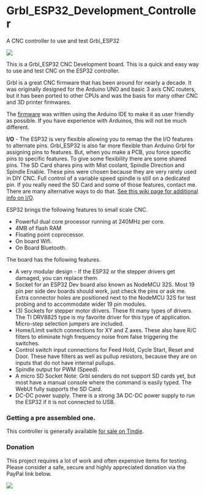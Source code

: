 # Grbl_ESP32_Development_Controller
 A CNC controller to use and test Grbl_ESP32

![](http://www.buildlog.net/blog/wp-content/uploads/2018/10/20181007_153826.jpg)

This is a Grbl_ESP32 CNC Development board. This is a quick and easy way to use and test CNC on the ESP32 controller.

Grbl is a great CNC firmware that has been around for nearly a decade. It was originally designed for the Arduino UNO and basic 3 axis CNC routers, but it has been ported to other CPUs and was the basis for many other CNC and 3D printer firmwares.

The [firmware](https://github.com/bdring/Grbl_Esp32) was written using the Arduino IDE to make it as user friendly as possible. If you have experience with Arduinos, this will not be much different.

**I/O** - The ESP32 is very flexible allowing you to remap the the I/O features to alternate pins. Grbl_ESP32 is also far more flexible than Arduino Grbl for assigning pins to features. But, when you make a PCB, you force specific pins to specific features. To give some flexibility there are some shared pins. The SD Card shares pins with Mist coolant, Spindle Direction and Spindle Enable. These pins were chosen because they are very rarely used in DIY CNC. Full control of a variable speed spindle is still on a dedicated pin. If you really need the SD Card and some of those features, contact me. There are many alternative ways to do that. [See this wiki page for additional info on I/O](https://github.com/bdring/Grbl_Esp32/wiki/Setting-Up-the-I-O-Pins).

ESP32 brings the following features to small scale CNC.


- Powerful dual core processor running at 240MHz per core.
- 4MB of flash RAM
- Floating point coprocessor.
- On board Wifi.
- On Board Bluetooth.

The board has the following features.

- A very modular design - If the ESP32 or the stepper drivers get damaged, you can replace them.
- Socket for an ESP32 Dev board also known as NodeMCU 32S. Most 19 pin per side dev boards should work, just check the pins or ask me. Extra connector holes are positioned next to the NodeMCU 32S for test probing and to accommodate wider 19 pin modules.
- (3) Sockets for stepper motor drivers. These fit many types of drivers. The TI DRV8825 type is my favorite driver for this type of application. Micro-step selection jumpers are included. 
- Home/Limit switch connections for XY and Z axes. These also have R/C filters to eliminate high frequency noise from false triggering the switches.
- Control switch input connections for Feed Hold, Cycle Start, Reset and Door. These have filters as well as pullup resistors, because they are on inputs that do not have internal pullups.
- Spindle output for PWM (Speed).
- A micro SD Socket Note: Grbl senders do not support SD cards yet, but most have a manual console where the command is easily typed. The WebUI fully supports the SD Card.
- DC-DC power supply. There is a strong 3A DC-DC power supply to run the ESP32 if it is not connected to USB.

### Getting a pre assembled one.

This controller is generally available [for sale on Tindie](https://www.tindie.com/products/33366583/grbl_esp32-cnc-development-board-v35/).

### <a name="donation"></a>Donation

This project requires a lot of work and often expensive items for testing. Please consider a safe, secure and highly appreciated donation via the PayPal link below.

[![](https://www.paypalobjects.com/en_US/i/btn/btn_donateCC_LG.gif)](https://www.paypal.com/cgi-bin/webscr?cmd=_s-xclick&hosted_button_id=TKNJ9Z775VXB2)




